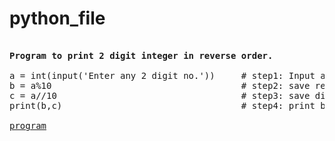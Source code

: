 # python_file

<pre>

<b>Program to print 2 digit integer in reverse order.</b>

a = int(input('Enter any 2 digit no.'))     # step1: Input any 2 digit no. 
b = a%10                                    # step2: save remainder 
c = a//10                                   # step3: save division - dividend
print(b,c)                                  # step4: print both 

<a href = "https://github.com/9718546128/python_file/blob/master/program%20to%20print%202%20digit%20integer%20in%20reverse%20order.">program</a>
</pre>
